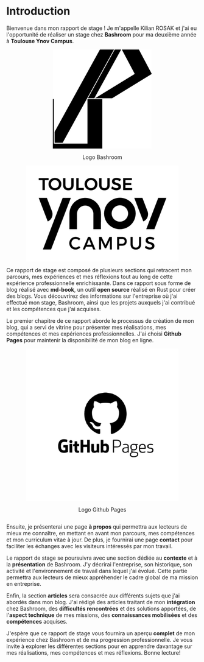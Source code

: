 # Introduction

Bienvenue dans mon rapport de stage ! Je m'appelle Kilian ROSAK et j'ai eu l'opportunité de réaliser un stage chez **Bashroom** pour ma deuxième année à **Toulouse Ynov Campus**.

<div style="display: flex; justify-content: center;">
  <img src="./img/ya-dark.svg" max-width="30%" height="260" alt="Bashroom">
</div>
<div style="display: flex; justify-content: center;">
  <p>Logo Bashroom</p>
</div>
<div style="display: flex; justify-content: center;">
  <img src="./img/ynov.png" max-width="50%" alt="Ynov">
</div>

Ce rapport de stage est composé de plusieurs sections qui retracent mon parcours, mes expériences et mes réflexions tout au long de cette expérience professionnelle enrichissante. Dans ce rapport sous forme de blog réalisé avec **md-book**, un outil **open source** réalisé en Rust pour créer des blogs. Vous découvrirez des informations sur l'entreprise où j'ai effectué mon stage, Bashroom, ainsi que les projets auxquels j'ai contribué et les compétences que j'ai acquises.

Le premier chapitre de ce rapport aborde le processus de création de mon blog, qui a servi de vitrine pour présenter mes réalisations, mes compétences et mes expériences professionnelles. J'ai choisi **Github Pages** pour maintenir la disponibilité de mon blog en ligne.

<div style="display: flex; justify-content: center;">
  <img src="./img/githubpages.png" height="400" alt="Github Pages">
</div>
<div style="display: flex; justify-content: center;">
  <p>Logo Github Pages</p>
</div>

Ensuite, je présenterai une page **à propos** qui permettra aux lecteurs de mieux me connaître, en mettant en avant mon parcours, mes compétences et mon curriculum vitae à jour. De plus, je fournirai une page **contact** pour faciliter les échanges avec les visiteurs intéressés par mon travail.

Le rapport de stage se poursuivra avec une section dédiée au **contexte** et à la **présentation** de Bashroom. J'y décrirai l'entreprise, son historique, son activité et l'environnement de travail dans lequel j'ai évolué. Cette partie permettra aux lecteurs de mieux appréhender le cadre global de ma mission en entreprise.

Enfin, la section **articles** sera consacrée aux différents sujets que j'ai abordés dans mon blog. J'ai rédigé des articles traitant de mon **intégration** chez Bashroom, des **difficultés rencontrées** et des solutions apportées, de l'**aspect technique** de mes missions, des **connaissances mobilisées** et des **compétences** acquises.

J'espère que ce rapport de stage vous fournira un aperçu **complet** de mon expérience chez Bashroom et de ma progression professionnelle. Je vous invite à explorer les différentes sections pour en apprendre davantage sur mes réalisations, mes compétences et mes réflexions. Bonne lecture!
